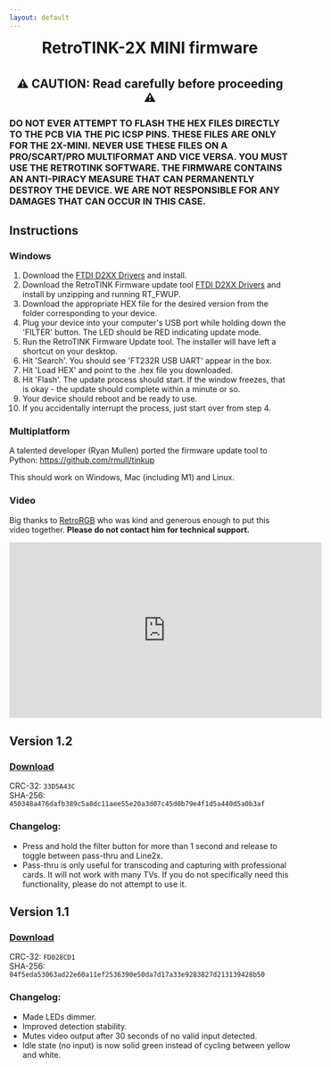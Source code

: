 ```yaml
---
layout: default
---
```


<h1 align="center" style="margin-top: 0px;">RetroTINK-2X MINI firmware</h1>

<br />

<h2 align="center" style="margin-top: 0px;">⚠️ CAUTION: Read carefully before proceeding ⚠️</h2>

### DO NOT EVER ATTEMPT TO FLASH THE HEX FILES DIRECTLY TO THE PCB VIA THE PIC ICSP PINS. THESE FILES ARE ONLY FOR THE 2X-MINI. NEVER USE THESE FILES ON A PRO/SCART/PRO MULTIFORMAT AND VICE VERSA. YOU MUST USE THE RETROTINK SOFTWARE. THE FIRMWARE CONTAINS AN ANTI-PIRACY MEASURE THAT CAN PERMANENTLY DESTROY THE DEVICE. WE ARE NOT RESPONSIBLE FOR ANY DAMAGES THAT CAN OCCUR IN THIS CASE.

## Instructions️

### Windows

1. Download the [FTDI D2XX Drivers](https://ftdichip.com/wp-content/uploads/2021/08/CDM212364_Setup.zip) and install.
2. Download the RetroTINK Firmware update tool [FTDI D2XX Drivers](https://cdn.jsdelivr.net/gh/retrotink-llc/firmware@main/RetroTINK%20FW%20Tool.zip) and install by unzipping and running RT_FWUP.
3. Download the appropriate HEX file for the desired version from the folder corresponding to your device.
4. Plug your device into your computer's USB port while holding down the 'FILTER' button. The LED should be RED indicating update mode.
5. Run the RetroTINK Firmware Update tool. The installer will have left a shortcut on your desktop.
6. Hit 'Search'. You should see 'FT232R USB UART' appear in the box.
7. Hit 'Load HEX' and point to the .hex file you downloaded.
8. Hit 'Flash'. The update process should start. If the window freezes, that is okay - the update should complete within a minute or so.
9. Your device should reboot and be ready to use.
10. If you accidentally interrupt the process, just start over from step 4.

### Multiplatform

A talented developer (Ryan Mullen) ported the firmware update tool to Python: https://github.com/rmull/tinkup

This should work on Windows, Mac (including M1) and Linux.

### Video

Big thanks to [RetroRGB](https://www.retrorgb.com/how-to-update-your-retrotinks-firmware.html) who was kind and generous enough to put this video together. **Please do not contact him for technical support.**

<iframe width="560" height="315" src="https://www.youtube.com/embed/Bva0JXLoq7E?si=Eobt-HF3LD1Lo89_" title="YouTube video player" frameborder="0" allow="accelerometer; autoplay; clipboard-write; encrypted-media; gyroscope; picture-in-picture; web-share" allowfullscreen></iframe>
<br/>

## Version 1.2

### [Download](https://cdn.jsdelivr.net/gh/retrotink-llc/firmware@main/RetroTINK-2X%20Mini/RT2X_MINI_V12.hex)  
CRC-32: `33D5A43C`  
SHA-256: `450348a476dafb389c5a8dc11aee55e20a3d07c45d0b79e4f1d5a440d5a0b3af`

### Changelog:
- Press and hold the filter button for more than 1 second and release to toggle between pass-thru and Line2x.
- Pass-thru is only useful for transcoding and capturing with professional cards. It will not work with many TVs. If you do not specifically need this functionality, please do not attempt to use it.

## Version 1.1

### [Download](https://cdn.jsdelivr.net/gh/retrotink-llc/firmware@main/RetroTINK-2X%20Mini/RT2X_MINO_V11b.hex)  
CRC-32: `FD028CD1`  
SHA-256: `04f5eda53063ad22e60a11ef2536390e50da7d17a33e9283827d213139428b50`

### Changelog:
- Made LEDs dimmer.
- Improved detection stability.
- Mutes video output after 30 seconds of no valid input detected.
- Idle state (no input) is now solid green instead of cycling between yellow and white.
  